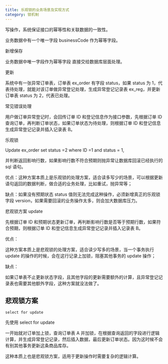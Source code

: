 ```yaml
---
title: 乐观锁的业务场景及实现方式
category: 锁机制
---
```


写操作，系统保证接口的幂等性和关联数据的一致性。

业务数据中有一个唯一字段 businessCode 作为幂等字段。

新增保存

业务数据中唯一字段作为幂等字段 直接交给数据库层面处理。

更新

系统中有一张异常订单表，订单表 ex_order 有字段 status，如果 status 为 1，代表待处理，就能对该订单做异常登记处理，生成异常登记记录表 ex_reg，并更新订单表 status 为 2，代表已处理。

常见错误处理

用户做订单异常登记时，会回传订单 ID 和登记信息作为接口参数，先根据订单 ID 查询订单，再判断订单状态，如果订单状态为待处理，则根据订单 ID 和登记信息生成异常登记记录并插入记录表 B。

乐观锁

Update ex_order set status =2 where ID =1 and status = 1,

并判断返回影响行数，如果影响行数不符合预期则抛异常让数据库回滚已经执行的 sql 语句。

优点：这种方案本质上是乐观锁的处理方案，适合读多写少的场景，可以根据更新语句返回的数据判断，做合适的业务处理，比如重试，抛异常等；

缺点：如果没有预期状态 status 值则无法完成这种操作，必须新增真正的乐观锁字段 version，如果需要回滚的业务操作太多，则会加大数据库压力。

悲观锁方案 update

先根据订单 ID 和预期状态更新订单，再判断影响行数是否等于预期行数，如果符合预期，则根据订单 ID 和登记信息生成异常登记记录并插入记录表 B。

优点：

这种方案本质上是悲观锁的处理方案，适合读少写多的场景，当一个事务执行 update 的操作的时候，会在这行记录上加锁，阻塞其他事务的 update 操作；

缺点：

如果订单表不止更新状态字段，且其他字段的更新需要额外的计算，且异常登记记录表也需要其他额外字段，这种方案就没法做了。

## 悲观锁方案

`select for update`

先使用 select for update

一开始就对订单加上锁，查询订单表 A 并加锁，在根据查询返回的字段进行逻辑计算，并生成异常登记记录，然后插入数据，最后更新订单状态。因为这时候不会有别其他事务更新这条商品库存。

这种本质上也是悲观锁方案，适用于更新操作时需要复杂的逻辑计算。
